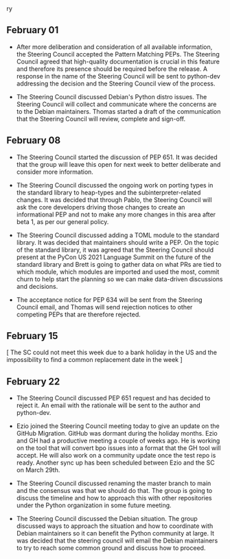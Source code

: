 ry

## February 01

- After more deliberation and consideration of all available information, the
  Steering Council accepted the Pattern Matching PEPs. The Steering Council
  agreed that high-quality documentation is crucial in this feature and
  therefore its presence should be required before the release. A response in
  the name of the Steering Council will be sent to python-dev addressing the
  decision and the Steering Council view of the process.

- The Steering Council discussed Debian's Python distro issues. The Steering
  Council will collect and communicate where the concerns are to the Debian
  maintainers. Thomas started a draft of the communication that the Steering
  Council will review, complete and sign-off.

## February 08

- The Steering Council started the discussion of PEP 651. It was decided that
  the group will leave this open for next week to better deliberate and
  consider more information.

- The Steering Council discussed the ongoing work on porting types in the
  standard library to heap-types and the subinterpreter-related changes. It was
  decided that through Pablo, the Steering Council will ask the core developers
  driving those changes to create an informational PEP and not to make any more
  changes in this area after beta 1, as per our general policy.

- The Steering Council discussed adding a TOML module to the standard library.
  It was decided that maintainers should write a PEP. On the topic of the
  standard library, it was agreed that the Steering Council should present at
  the PyCon US 2021 Language Summit on the future of the standard library and
  Brett is going to gather data on what PRs are tied to which module, which
  modules are imported and used the most, commit churn to help start the
  planning so we can make data-driven discussions and decisions. 

- The acceptance notice for PEP 634 will be sent from the Steering Council
  email, and Thomas will send rejection notices to other competing PEPs that
  are therefore rejected.

## February 15

[ The SC could not meet this week due to a bank holiday in the US and the
impossibility to find a common replacement date in the week ] 

## February 22

- The Steering Council discussed PEP 651 request and has decided to reject it.
  An email with the rationale will be sent to the author and python-dev.

- Ezio joined the Steering Council meeting today to give an update on the
  GitHub Migration. GitHub was dormant during the holiday months. Ezio and GH
  had a productive meeting a couple of weeks ago. He is working on the tool
  that will convert bpo issues into a format that the GH tool will accept. He
  will also work on a community update once the test repo is ready. Another
  sync up has been scheduled between Ezio and the SC on March 29th.

- The Steering Council discussed renaming the master branch to main and the
  consensus was that we should do that. The group is going to discuss the
  timeline and how to approach this with other repositories under the Python
  organization in some future meeting.

- The Steering Council discussed the Debian situation. The group discussed ways
  to approach the situation and how to coordinate with Debian maintainers so it
  can benefit the Python community at large. It was decided that the steering
  council will email the Debian maintainers to try to reach some common ground
  and discuss how to proceed.

